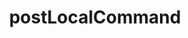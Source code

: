 ---
title: postLocalCommand
excerpt: |
  Blocking/sync call to submit a command for non-transactional execution. In a
  blockchain environment this would be a node-local “dirty read”, which can
  either serve as a node-local repl execution, or fully gassed transaction
  simulation and transaction validation. Any database writes or changes to the
  environment are rolled back.
api:
  file: api.json
  operationId: rpc-kadena-postlocalcommand
hidden: false
---